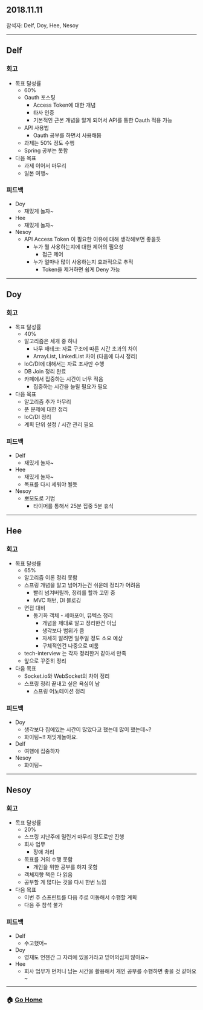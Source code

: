 ## 2018.11.11
참석자: Delf, Doy, Hee, Nesoy

---

## Delf
### 회고
- 목표 달성률
    - 60%
    - Oauth 포스팅 
        - Access Token에 대한 개념
        - 타사 인증
        - 기본적인 근본 개념을 알게 되어서 API를 통한 Oauth 적용 가능 
    - API 사용법
        - Oauth 공부를 하면서 사용해봄
    - 과제는 50% 정도 수행 
    - Spring 공부는 못함 
- 다음 목표
    - 과제 이어서 마무리 
    - 일본 여행~
### 피드백
- Doy
    - 재밌게 놀자~ 
- Hee
    - 재밌게 놀자~ 
- Nesoy
    - API Access Token 이 필요한 이유에 대해 생각해보면 좋을듯 
        - 누가 뭘 사용하는지에 대한 제어의 필요성
            - 접근 제어 
        - 누가 얼마나 많이 사용하는지 효과적으로 추적
            - Token을 제거하면 쉽게 Deny 가능 

---

## Doy
### 회고
- 목표 달성률
    - 40% 
    - 알고리즘은 세개 중 하나 
        - 나무 재테크: 자료 구조에 따른 시간 초과의 차이
        - ArrayList, LinkedList 차이 (다음에 다시 정리)
    - IoC/DI에 대해서는 자료 조사만 수행 
    - DB Join 정리 완료 
    - 카페에서 집중하는 시간이 너무 적음
        - 집중하는 시간을 늘릴 필요가 필요 
- 다음 목표
    - 알고리즘 추가 마무리
    - 푼 문제에 대한 정리 
    - IoC/DI 정리 
    - 계획 단위 설정 / 시간 관리 필요 
### 피드백
- Delf
    - 재밌게 놀자~ 
- Hee
    - 재밌게 놀자~ 
    - 목표를 다시 세워야 될듯 
- Nesoy
    - 뽀모도로 기법 
        - 타이머를 통해서 25분 집중 5분 휴식

---

## Hee
### 회고
- 목표 달성률
    - 65%
    - 알고리즘 이론 정리 못함
    - 스프링 개념을 알고 넘어가는건 쉬운데 정리가 어려움
        - 빨리 넘겨버릴까, 정리를 할까 고민 중
        - MVC 패턴, DI 블로깅
    - 면접 대비
        - 동기화 객체 - 세마포어, 뮤텍스 정리
            - 개념을 제대로 알고 정리한건 아님
            - 생각보다 범위가 큼
            - 자세히 알려면 일주일 정도 소요 예상
            - 구체적인건 나중으로 미룸
    - tech-interview 는 각자 정리한거 같아서 만족
    - 앞으로 꾸준히 정리
- 다음 목표
    - Socket.io와 WebSocket의 차이 정리
    - 스프링 정리 끝내고 싶은 욕심이 남
        - 스프링 어노테이션 정리
### 피드백
- Doy
    - 생각보다 집에있는 시간이 많았다고 했는데 많이 했는데~?
    - 화이팅~!! 재밋게놀아요.
- Delf
    - 여행에 집중하자
- Nesoy
    - 화이팅~

---

## Nesoy
### 회고
- 목표 달성률
    - 20%
    - 스프링 지난주에 밀린거 마무리 정도로만 진행 
    - 회사 업무
        - 장애 처리
    - 목표를 거의 수행 못함
        - 개인을 위한 공부를 하지 못함
    - 객체지향 책은 다 읽음 
    - 공부할 게 많다는 것을 다시 한번 느낌 
- 다음 목표
    - 이번 주 스프린트를 다음 주로 이동해서 수행할 계획
    - 다음 주 참석 불가 
### 피드백
- Delf
    - 수고했어~ 
- Doy
    - 영재도 언젠간 그 자리에 있을거라고 믿어의심치 않아요~
- Hee
    - 회사 업무가 먼저니 남는 시간을 활용해서 개인 공부를 수행하면 좋을 것 같아요~

---

### :house: [Go Home](https://github.com/T-WWL/WWL)
